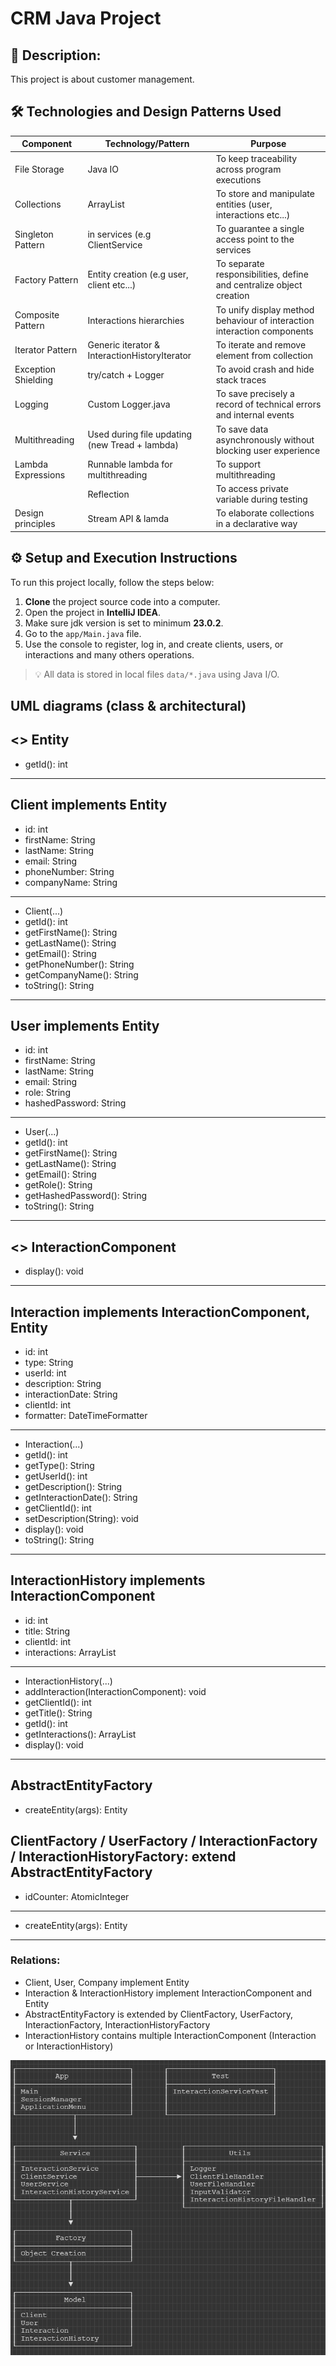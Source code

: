 # CRM Java Project

## 📖 Description: 

This project is about customer management.

## 🛠️ Technologies and Design Patterns Used

| Component           | Technology/Pattern                             | Purpose                                                                 |
|---------------------|------------------------------------------------|-------------------------------------------------------------------------|
| File Storage        | Java IO                                        | To keep traceability across program executions                          |
| Collections         | ArrayList                                      | To store and manipulate entities (user, interactions etc...)            |
| Singleton Pattern   | in services (e.g ClientService                 | To guarantee a single access point to the services                      |
| Factory Pattern     | Entity creation (e.g user, client etc...)      | To separate responsibilities, define and centralize object creation     |
| Composite Pattern   | Interactions hierarchies                       | To unify display method behaviour of interaction interaction components |
| Iterator Pattern    | Generic iterator & InteractionHistoryIterator  | To iterate and remove element from collection                           |
| Exception Shielding | try/catch + Logger                             | To avoid crash and hide stack traces                                    |
| Logging             | Custom Logger.java                             | To save precisely a record of technical errors and internal events      |
| Multithreading      | Used during file updating (new Tread + lambda) | To save data asynchronously without blocking user experience            |
| Lambda Expressions  | Runnable lambda for multithreading             | To support multithreading                                               |
|                     | Reflection                                     | To access private variable during testing                               |
| Design principles   | Stream API & lamda                             | To elaborate collections in a declarative way                           |

## ⚙️ Setup and Execution Instructions

To run this project locally, follow the steps below:

1. **Clone** the project source code into a computer.
2. Open the project in **IntelliJ IDEA**.
3. Make sure jdk version  is set to minimum  **23.0.2**.
4. Go to the `app/Main.java` file.
5. Use the console to register, log in, and create clients, users, or interactions and many others operations.

> 💡 All data is stored in local files `data/*.java` using Java I/O.

## UML diagrams (class & architectural)

<<interface>> Entity
-------------------------------------------------------------------
+ getId(): int
-------------------------------------------------------------------

Client implements Entity
-------------------------------------------------------------------
- id: int
- firstName: String
- lastName: String
- email: String
- phoneNumber: String
- companyName: String
-------------------------------------------------------------------
+ Client(...)
+ getId(): int
+ getFirstName(): String
+ getLastName(): String
+ getEmail(): String
+ getPhoneNumber(): String
+ getCompanyName(): String
+ toString(): String
-------------------------------------------------------------------

User implements Entity
-------------------------------------------------------------------
- id: int
- firstName: String
- lastName: String
- email: String
- role: String
- hashedPassword: String
-------------------------------------------------------------------
+ User(...)
+ getId(): int
+ getFirstName(): String
+ getLastName(): String
+ getEmail(): String
+ getRole(): String
+ getHashedPassword(): String
+ toString(): String
-------------------------------------------------------------------

<<interface>> InteractionComponent
-------------------------------------------------------------------
+ display(): void
-------------------------------------------------------------------

Interaction implements InteractionComponent, Entity
-------------------------------------------------------------------
- id: int
- type: String
- userId: int
- description: String
- interactionDate: String
- clientId: int
- formatter: DateTimeFormatter
-------------------------------------------------------------------
+ Interaction(...)
+ getId(): int
+ getType(): String
+ getUserId(): int
+ getDescription(): String
+ getInteractionDate(): String
+ getClientId(): int
+ setDescription(String): void
+ display(): void
+ toString(): String  
-------------------------------------------------------------------

InteractionHistory implements InteractionComponent
-------------------------------------------------------------------
- id: int
- title: String
- clientId: int
- interactions: ArrayList<InteractionComponent>
-------------------------------------------------------------------
+ InteractionHistory(...)
+ addInteraction(InteractionComponent): void
+ getClientId(): int
+ getTitle(): String
+ getId(): int
+ getInteractions(): ArrayList<InteractionComponent>
+ display(): void
-------------------------------------------------------------------

AbstractEntityFactory
-------------------------------------------------------------------
+ createEntity(args): Entity 

ClientFactory / UserFactory / InteractionFactory / InteractionHistoryFactory: extend AbstractEntityFactory
-------------------------------------------------------------------
- idCounter: AtomicInteger
-------------------------------------------------------------------
+ createEntity(args): Entity
-------------------------------------------------------------------

### Relations:
- Client, User, Company implement Entity
- Interaction & InteractionHistory implement InteractionComponent and Entity
- AbstractEntityFactory is extended by ClientFactory, UserFactory, InteractionFactory, InteractionHistoryFactory
- InteractionHistory contains multiple InteractionComponent (Interaction or InteractionHistory)


![img.png](img.png)                                       